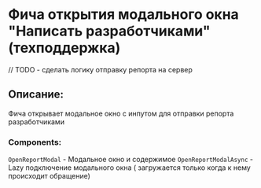 # Фича открытия модального окна "Написать разработчиками" (техподдержка) 

// TODO - сделать логику отправку репорта на сервер

## Описание:

Фича открывает модальное окно с инпутом для отправки репорта разработчиками

### Components:

`OpenReportModal` - Модальное окно и содержимое
`OpenReportModalAsync` - Lazy подключение модального окна ( загружается только когда к нему происходит обращение)
